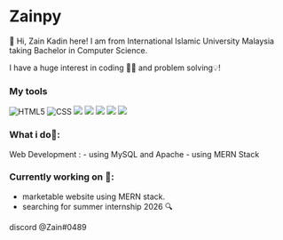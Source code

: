 # Zainpy
👋 Hi, Zain Kadin here! I am from International Islamic University Malaysia taking Bachelor in Computer Science.

I have a huge interest in coding 🧑‍💻 and problem solving💡!

### My tools
<div display="flex">
  <img src="https://img.shields.io/badge/HTML-%23E34F26.svg?logo=html5&logoColor=white" alt="HTML5"/>
  <img src="https://img.shields.io/badge/css3-%231572B6.svg?style=for-the-badge&logo=css3&logoColor=white" alt="CSS"/>
  <img src="https://img.shields.io/badge/JavaScript-F7DF1E?logo=javascript&logoColor=000"/>
  <img src="https://img.shields.io/badge/Express.js-%23404d59.svg?logo=express&logoColor=%2361DAFB"/>
  <img src="https://img.shields.io/badge/Node.js-6DA55F?logo=node.js&logoColor=white"/>
  <img src="https://img.shields.io/badge/MongoDB-%234ea94b.svg?logo=mongodb&logoColor=white"/>
  <img src="https://img.shields.io/badge/MySQL-4479A1?logo=mysql&logoColor=fff"/>
</div>

### What i do📝:
Web Development : - using MySQL and Apache
                  - using MERN Stack

### Currently working on 🧐: 
- marketable website using MERN stack.
- searching for summer internship 2026 🔍

discord @Zain#0489

